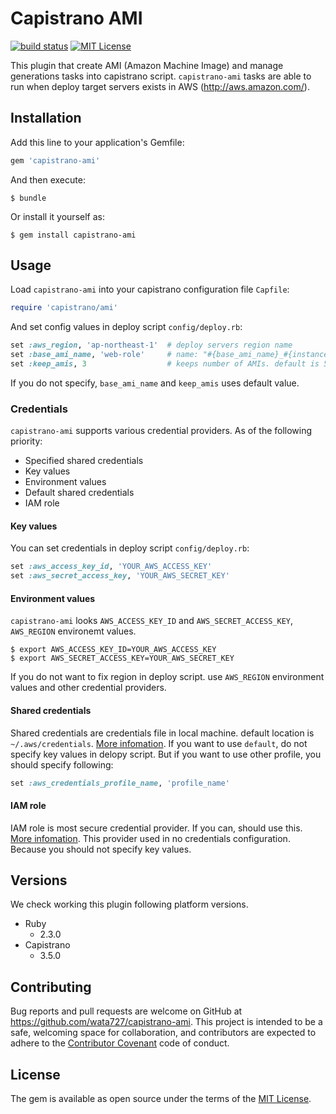 # Capistrano AMI

[![build status](https://circleci.com/gh/wata727/capistrano-ami.svg?style=shield&circle-token=490e040fc0a638ff54e85f9f0ac71c0330bcafa6)](https://circleci.com/gh/wata727/capistrano-ami)
[![MIT License](http://img.shields.io/badge/license-MIT-blue.svg?style=flat)](LICENSE.txt)

This plugin that create AMI (Amazon Machine Image) and manage generations tasks into capistrano script. `capistrano-ami` tasks are able to run when deploy target servers exists in AWS (http://aws.amazon.com/).

## Installation

Add this line to your application's Gemfile:

```ruby
gem 'capistrano-ami'
```

And then execute:

    $ bundle

Or install it yourself as:

    $ gem install capistrano-ami

## Usage
Load `capistrano-ami` into your capistrano configuration file `Capfile`:
```ruby
require 'capistrano/ami'
```
And set config values in deploy script `config/deploy.rb`:
```ruby
set :aws_region, 'ap-northeast-1'  # deploy servers region name
set :base_ami_name, 'web-role'     # name: "#{base_ami_name}_#{instance_id}_#{deploy_timestamp}" default is capistrano-ami
set :keep_amis, 3                  # keeps number of AMIs. default is 5
```
If you do not specify, `base_ami_name` and `keep_amis` uses default value.

### Credentials

`capistrano-ami` supports various credential providers. As of the following priority:

- Specified shared credentials
- Key values
- Environment values
- Default shared credentials
- IAM role

#### Key values

You can set credentials in deploy script `config/deploy.rb`:
```ruby
set :aws_access_key_id, 'YOUR_AWS_ACCESS_KEY'
set :aws_secret_access_key, 'YOUR_AWS_SECRET_KEY'
```

#### Environment values

`capistrano-ami` looks `AWS_ACCESS_KEY_ID` and `AWS_SECRET_ACCESS_KEY`, `AWS_REGION` environemt values.
```
$ export AWS_ACCESS_KEY_ID=YOUR_AWS_ACCESS_KEY
$ export AWS_SECRET_ACCESS_KEY=YOUR_AWS_SECRET_KEY
```

If you do not want to fix region in deploy script. use `AWS_REGION` environment values and other credential providers.

#### Shared credentials

Shared credentials are credentials file in local machine. default location is `~/.aws/credentials`. [More infomation](https://blogs.aws.amazon.com/security/post/Tx3D6U6WSFGOK2H/A-New-and-Standardized-Way-to-Manage-Credentials-in-the-AWS-SDKs).
If you want to use `default`, do not specify key values in delopy script. But if you want to use other profile, you should specify following:

```ruby
set :aws_credentials_profile_name, 'profile_name'
```

#### IAM role

IAM role is most secure credential provider. If you can, should use this. [More infomation](http://docs.aws.amazon.com/AWSEC2/latest/UserGuide/iam-roles-for-amazon-ec2.html).
This provider used in no credentials configuration. Because you should not specify key values.

## Versions

We check working this plugin following platform versions.

- Ruby 
    - 2.3.0
- Capistrano 
    - 3.5.0

## Contributing

Bug reports and pull requests are welcome on GitHub at https://github.com/wata727/capistrano-ami. This project is intended to be a safe, welcoming space for collaboration, and contributors are expected to adhere to the [Contributor Covenant](http://contributor-covenant.org) code of conduct.

## License

The gem is available as open source under the terms of the [MIT License](http://opensource.org/licenses/MIT).
